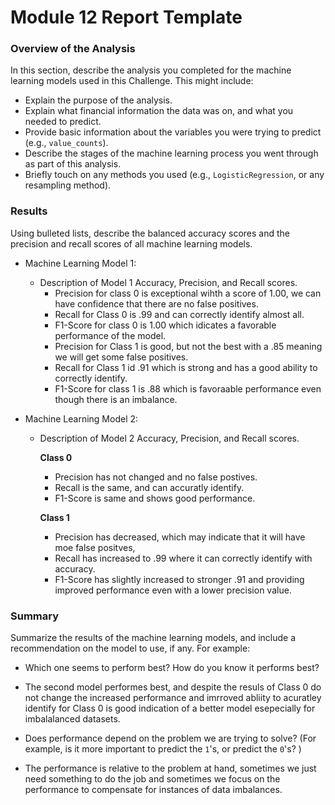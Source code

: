 # Module 12 Report Template

### Overview of the Analysis

In this section, describe the analysis you completed for the machine learning models used in this Challenge. This might include:

* Explain the purpose of the analysis.
* Explain what financial information the data was on, and what you needed to predict.
* Provide basic information about the variables you were trying to predict (e.g., `value_counts`).
* Describe the stages of the machine learning process you went through as part of this analysis.
* Briefly touch on any methods you used (e.g., `LogisticRegression`, or any resampling method).

### Results

Using bulleted lists, describe the balanced accuracy scores and the precision and recall scores of all machine learning models.

* Machine Learning Model 1:
  * Description of Model 1 Accuracy, Precision, and Recall scores.
    - Precision for class 0 is exceptional wihth a score of 1.00, we can have confidence that there are no false positives.
    - Recall for Class 0 is .99 and can correctly identify almost all.
    - F1-Score for class 0 is 1.00 which idicates a favorable performance of the model.
    - Precision for Class 1 is good, but not the best with a .85 meaning we will get some false positives.
    - Recall for Class 1 id .91 which is strong and has a good ability to correctly identify.
    - F1-Score for class 1 is .88 which is favoraable performance even though there is an imbalance.

* Machine Learning Model 2:
  * Description of Model 2 Accuracy, Precision, and Recall scores.
    
     **Class 0**
     - Precision has not changed and no false postives.
     - Recall is the same, and can accuratly identify.
     - F1-Score is same and shows good performance.
       
     **Class 1**
     - Precision has decreased, which may indicate that it will have moe false positves,
     - Recall has increased to .99 where it can correctly identify with accuracy.
     - F1-Score has slightly increased to stronger .91 and providing improved performance even with a lower precision value.

### Summary

Summarize the results of the machine learning models, and include a recommendation on the model to use, if any. For example:
* Which one seems to perform best? How do you know it performs best?
 - The second model performes best, and despite the resuls of Class 0 do not change the increased performance and imrroved abliity to acuratley identify for Class 0 is good indication of a better model esepecially for imbalalanced datasets.
* Does performance depend on the problem we are trying to solve? (For example, is it more important to predict the `1`'s, or predict the `0`'s? )
 - The performance is relative to the problem at hand, sometimes we just need something to do the job and sometimes we focus on the performance to compensate for instances of data imbalances.
